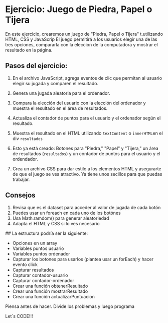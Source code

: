 # Ejercicio: Juego de Piedra, Papel o Tijera

En este ejercicio, crearemos un juego de "Piedra, Papel o Tijera" t.utilizando HTML, CSS y JavaScrip El juego permitirá a los usuarios elegir una de las tres opciones, compararla con la elección de la computadora y mostrar el resultado en la página.

## Pasos del ejercicio:

1. En el archivo JavaScript, agrega eventos de clic que permitan al usuario elegir su jugada y comparen el resultado.

2. Genera una jugada aleatoria para el ordenador.

3. Compara la elección del usuario con la elección del ordenador y muestra el resultado en el área de resultados.

4. Actualiza el contador de puntos para el usuario y el ordenador según el resultado.

5. Muestra el resultado en el HTML utilizando `textContent` o `innerHTML`en el div `resultados` 



1. Esto ya está creado: Botones para "Piedra," "Papel" y "Tijera," un área de resultados (`resultados`) y un contador de puntos para el usuario y el ordendador.

2. Crea un archivo CSS para dar estilo a los elementos HTML y asegurarte de que el juego se vea atractivo. Ya tiene unos secillos para que puedas trabajar.

## Consejos

1. Revisa que es el dataset para acceder al valor de jugada de cada botón
2. Puedes usar un foreach en cada uno de los botónes
3. Usa Math.ramdom() para generar aleatoriedad
4. Adapta el HTML y CSS si lo ves necesario

## La estructura podría ser la siguiente:

- Opciones en un array
- Variables puntos usuario
- Variables puntos ordenador
- Capturar los botones para usarlos (plantea usar un forEach) y hacer evento click
- Capturar resultados
- Capturar contador-usuario
- Capturar contador-ordenador
- Crear una función obtenerResultado
- Crear una función mostrarResultado
- Crear una función actualizarPuntuacion

Piensa antes de hacer. Divide los problemas y luego programa

Let´s CODE!!!